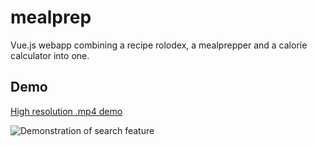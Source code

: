 # mealprep
Vue.js webapp combining a recipe rolodex, a mealprepper and a calorie calculator into one.

## Demo 
[High resolution .mp4 demo](https://eatprayprogram.no/img/demo.mp4)

![Demonstration of search feature](https://eatprayprogram.no/img/demo.gif)
